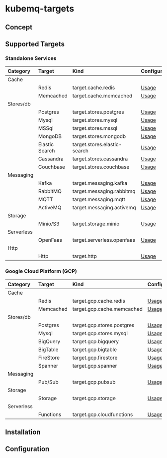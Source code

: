 # kubemq-targets

## Concept

## Supported Targets

### Standalone Services

| Category   | Target         | Kind                         | Configuration                                 |
|:-----------|:---------------|:-----------------------------|:----------------------------------------------|
| Cache      |                |                              |                                               |
|            | Redis          | target.cache.redis           | [Usage](targets/cache/redis/README.md)        |
|            | Memcached      | target.cache.memcached       | [Usage](targets/cache/memcached/README.md)     |
| Stores/db  |                |                              |                                               |
|            | Postgres       | target.stores.postgres       | [Usage](targets/stores/postgres/README.md)     |
|            | Mysql          | target.stores.mysql          | [Usage](targets/stores/mysql/README.md)        |
|            | MSSql          | target.stores.mssql          | [Usage](targets/stores/mssql/README.md)        |
|            | MongoDB        | target.stores.mongodb        | [Usage](targets/stores/mongodb/README.md)      |
|            | Elastic Search | target.stores.elastic-search | [Usage](targets/stores/elastic/README.md)      |
|            | Cassandra      | target.stores.cassandra      | [Usage](targets/stores/cassandra/README.md)    |
|            | Couchbase      | target.stores.couchbase      | [Usage](targets/stores/couchbase/README.md)    |
| Messaging  |                |                              |                                               |
|            | Kafka          | target.messaging.kafka       | [Usage](targets/messaging/kafka/README.md)     |
|            | RabbitMQ       | target.messaging.rabbitmq    | [Usage](targets/messaging/rabbitmq/README.md)  |
|            | MQTT           | target.messaging.mqtt        | [Usage](targets/messaging/mqtt/README.md)      |
|            | ActiveMQ       | target.messaging.activemq    | [Usage](targets/messaging/postgres/README.md)  |
| Storage    |                |                              |                                               |
|            | Minio/S3       | target.storage.minio         | [Usage](targets/storage/minio/README.md)       |
| Serverless |                |                              |                                               |
|            | OpenFaas       | target.serverless.openfaas   | [Usage](targets/serverless/openfass/README.md) |
| Http       |                |                              |                                               |
|            | Http           | target.http                  | [Usage](targets/http/README.md)                 |


### Google Cloud Platform (GCP)

| Category   | Target         | Kind                         | Configuration                                 |
|:-----------|:---------------|:-----------------------------|:----------------------------------------------|
| Cache      |                |                              |                                               |
|            | Redis          | target.gcp.cache.redis           | [Usage](targets/gcp/memorystore/redis/README.md)        |
|            | Memcached      | target.gcp.cache.memcached       | [Usage](targets/gcp/memorystore/memcached/README.md)     |
| Stores/db  |                |                              |                                               |
|            | Postgres       | target.gcp.stores.postgres       | [Usage](targets/gcp/sql/postgres/README.md)     |
|            | Mysql          | target.gcp.stores.mysql          | [Usage](targets/gcp/sql/mysql/README.md)        |
|            | BigQuery        | target.gcp.bigquery        | [Usage](targets/gcp/bigquery/README.md)      |
|            | BigTable        | target.gcp.bigtable        | [Usage](targets/gcp/bigtable/README.md)      |
|            | FireStore        | target.gcp.firestore        | [Usage](targets/gcp/firestore/README.md)      |
|            | Spanner        | target.gcp.spanner        | [Usage](targets/gcp/spanner/README.md)      |
| Messaging  |                |                              |                                               |
|            | Pub/Sub          | target.gcp.pubsub       | [Usage](targets/gcp/pubsub/README.md)     |
| Storage    |                |                              |                                               |
|            | Storage       | target.gcp.storage         | [Usage](targets/gcp/storage/README.md)       |
| Serverless |                |                              |                                               |
|            | Functions       | target.gcp.cloudfunctions   | [Usage](targets/gcp/cloudfunctions/README.md) |






## Installation


## Configuration


